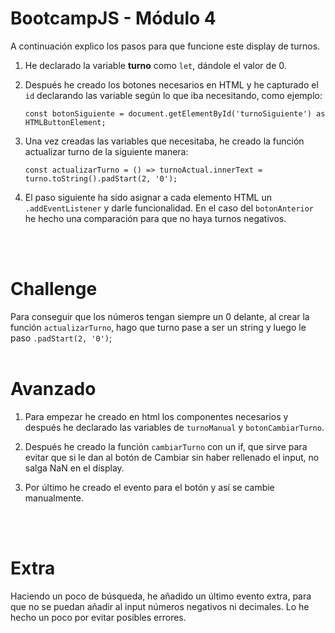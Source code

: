 # BootcampJS - Módulo 4

A continuación explico los pasos para que funcione este display de turnos.

1. He declarado la variable __turno__ como ``let``, dándole el valor de 0.

2. Después he creado los botones necesarios en HTML y he capturado el ``id`` declarando las variable según lo que iba necesitando, como ejemplo:

    ``const botonSiguiente = document.getElementById('turnoSiguiente') as HTMLButtonElement;``

3. Una vez creadas las variables que necesitaba, he creado la función actualizar turno de la siguiente manera:

    ``const actualizarTurno = () => turnoActual.innerText = turno.toString().padStart(2, '0');``

4. El paso siguiente ha sido asignar a cada elemento HTML un ``.addEventListener`` y darle funcionalidad. En el caso del ``botonAnterior`` he hecho una comparación para que no haya turnos negativos.
<br/>
<br/>

# Challenge

Para conseguir que los números tengan siempre un 0 delante, al crear la función ``actualizarTurno``, hago que turno pase a ser un string y luego le paso ``.padStart(2, '0')``;
<br/>
<br/>

# Avanzado

1. Para empezar he creado en html los componentes necesarios y después he declarado las variables de ``turnoManual`` y ``botonCambiarTurno``.

2. Después he creado la función ``cambiarTurno`` con un if, que sirve para evitar que si le dan al botón de Cambiar sin haber rellenado el input, no salga NaN en el display.

3. Por último he creado el evento para el botón y así se cambie manualmente.
<br/>
<br/>

# Extra

Haciendo un poco de búsqueda, he añadido un último evento extra, para que no se puedan añadir al input números negativos ni decimales. Lo he hecho un poco por evitar posibles errores.
